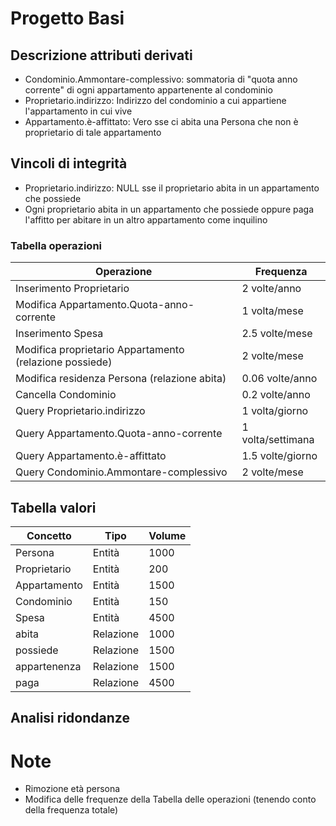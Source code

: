 # Progetto Basi

## Descrizione attributi derivati

- Condominio.Ammontare-complessivo: sommatoria di "quota anno corrente" di ogni appartamento appartenente al condominio
- Proprietario.indirizzo: Indirizzo del condominio a cui appartiene l'appartamento in cui vive
- Appartamento.è-affittato: Vero sse ci abita una Persona che non è proprietario di tale appartamento

## Vincoli di integrità

- Proprietario.indirizzo: NULL sse il proprietario abita in un appartamento che possiede
- Ogni proprietario abita in un appartamento che possiede oppure paga l'affitto per abitare in un altro appartamento come inquilino

### Tabella operazioni

| Operazione                                              | Frequenza                 |
|---------------------------------------------------------|---------------------------|
| Inserimento Proprietario                                | 2 volte/anno              |
| Modifica Appartamento.Quota-anno-corrente               | 1 volta/mese              |
| Inserimento Spesa                                       | 2.5 volte/mese            |
| Modifica proprietario Appartamento (relazione possiede) | 2 volte/mese              |
| Modifica residenza Persona (relazione abita)            | 0.06 volte/anno           |
| Cancella Condominio                                     | 0.2 volte/anno            |
| Query Proprietario.indirizzo                            | 1 volta/giorno            |
| Query Appartamento.Quota-anno-corrente                  | 1 volta/settimana         |
| Query Appartamento.è-affittato                          | 1.5 volte/giorno          |
| Query Condominio.Ammontare-complessivo                  | 2 volte/mese              |

## Tabella valori

| Concetto     | Tipo      | Volume |
|--------------|-----------|--------|
| Persona      | Entità    | 1000   |
| Proprietario | Entità    | 200    |
| Appartamento | Entità    | 1500   |
| Condominio   | Entità    | 150    |
| Spesa        | Entità    | 4500   |
| abita        | Relazione | 1000   |
| possiede     | Relazione | 1500   |
| appartenenza | Relazione | 1500   |
| paga         | Relazione | 4500   |

## Analisi ridondanze



# Note

- Rimozione età persona
- Modifica delle frequenze della Tabella delle operazioni (tenendo conto della frequenza totale)
